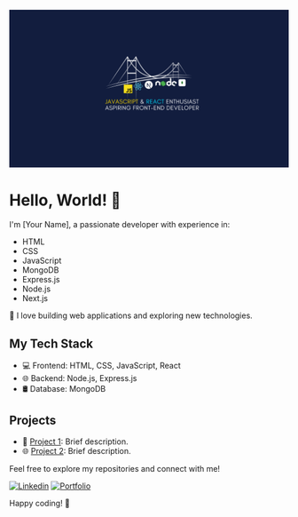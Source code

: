 ![Cover Image](https://raw.githubusercontent.com/coderomayer/coderomayer/main/GitHub%20cover.png)

# Hello, World! 👋

I'm [Your Name], a passionate developer with experience in:

- HTML
- CSS
- JavaScript
- MongoDB
- Express.js
- Node.js
- Next.js

🚀 I love building web applications and exploring new technologies.

## My Tech Stack

- 💻 Frontend: HTML, CSS, JavaScript, React
- 🌐 Backend: Node.js, Express.js
- 🛢️ Database: MongoDB

## Projects

- 🚀 [Project 1](link-to-project1): Brief description.
- 🌐 [Project 2](link-to-project2): Brief description.

Feel free to explore my repositories and connect with me!

[![Linkedin](https://img.shields.io/badge/-LinkedIn-blue?style=flat-square&logo=Linkedin&logoColor=white&link=your-linkedin-profile)](your-linkedin-profile)
[![Portfolio](https://img.shields.io/badge/-Portfolio-green?style=flat-square&link=your-portfolio-link)](your-portfolio-link)

Happy coding! 🚀

